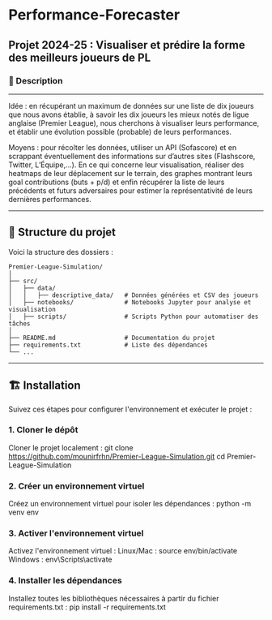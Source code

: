 # Performance-Forecaster

## Projet 2024-25 : Visualiser et prédire la forme des meilleurs joueurs de PL

### 📖 Description

---

Idée : en récupérant un maximum de données sur une liste de dix joueurs que nous avons établie, à savoir les dix joueurs les mieux notés de ligue anglaise (Premier League), nous cherchons à visualiser leurs performance, et établir une évolution possible (probable) de leurs performances.

Moyens : pour récolter les données, utiliser un API (Sofascore) et en scrappant éventuellement des informations sur d’autres sites (Flashscore, Twitter, L’Équipe,...). En ce qui concerne leur visualisation, réaliser des heatmaps de leur déplacement sur le terrain, des graphes montrant leurs goal contributions (buts + p/d) et enfin récupérer la liste de leurs précédents et futurs adversaires pour estimer la représentativité de leurs dernières performances.

---

## 📂 Structure du projet

Voici la structure des dossiers :

    Premier-League-Simulation/
    │
    ├── src/
    │   ├── data/
    │   │   ├── descriptive_data/   # Données générées et CSV des joueurs
    │   ├── notebooks/              # Notebooks Jupyter pour analyse et visualisation
    │   ├── scripts/                # Scripts Python pour automatiser des tâches
    │
    ├── README.md                   # Documentation du projet
    ├── requirements.txt            # Liste des dépendances
    └── ...


---

## 🏗️ Installation
Suivez ces étapes pour configurer l'environnement et exécuter le projet :

### 1. Cloner le dépôt
Cloner le projet localement :
git clone https://github.com/mounirfrhn/Premier-League-Simulation.git
cd Premier-League-Simulation

### 2. Créer un environnement virtuel
Créez un environnement virtuel pour isoler les dépendances :
python -m venv env

### 3. Activer l'environnement virtuel
Activez l'environnement virtuel :
Linux/Mac :
source env/bin/activate
Windows :
env\Scripts\activate

### 4. Installer les dépendances
Installez toutes les bibliothèques nécessaires à partir du fichier requirements.txt :
pip install -r requirements.txt
